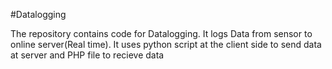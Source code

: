 #Datalogging


The repository contains code for Datalogging. It logs Data from sensor to online server(Real time). It uses python script at the client side to send data at server and PHP file to recieve data
